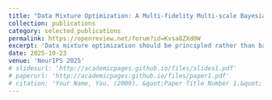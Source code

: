 ```yaml
---
title: "Data Mixture Optimization: A Multi-fidelity Multi-scale Bayesian Framework"
collection: publications
category: selected_publications
permalink: https://openreview.net/forum?id=Kvsa8ZXd0W
excerpt: 'Data mixture optimization should be principled rather than based on guesswork. Our results demonstrate that Bayesian Optimization yields superior performance compared to prior ad-hoc methods.'
date: 2025-10-23
venue: 'NeurIPS 2025'
# slidesurl: 'http://academicpages.github.io/files/slides1.pdf'
# paperurl: 'http://academicpages.github.io/files/paper1.pdf'
# citation: 'Your Name, You. (2009). &quot;Paper Title Number 1.&quot; <i>Journal 1</i>. 1(1).'
---
```


